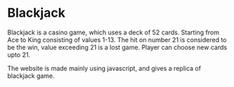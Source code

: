 # Blackjack
<p>Blackjack is a casino game, which uses a deck of 52 cards. Starting from Ace to King consisting of values 1-13. The hit on number 21 is considered to be the win, value exceeding 21 is a lost game. Player can choose new cards upto 21.</p>
<p>The website is made mainly using javascript, and gives a replica of blackjack game.</p>
